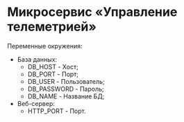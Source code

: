Микросервис «Управление телеметрией» 
=====

Переменные окружения:

- База данных:
    - DB_HOST - Хост;
    - DB_PORT - Порт;
    - DB_USER - Пользователь;
    - DB_PASSWORD - Пароль;
    - DB_NAME - Название БД;
- Веб-сервер:
    - HTTP_PORT - Порт.

